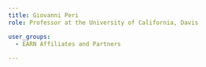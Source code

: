 ```yaml
---
title: Giovanni Peri
role: Professor at the University of California, Davis

user_groups:
  - EARN Affiliates and Partners
  
---
```

